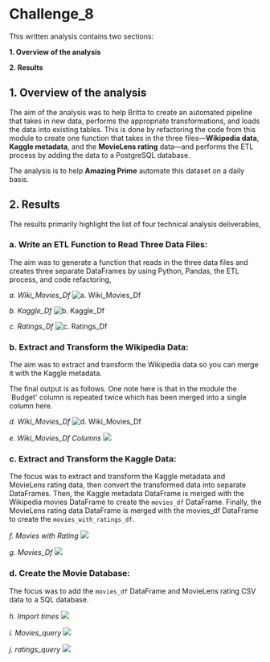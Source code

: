 # Challenge_8

This written analysis contains two sections:

**1. Overview of the analysis**

**2. Results**
 
## 1. Overview of the analysis

The aim of the analysis was to help Britta to create an automated pipeline that takes in new data, performs the appropriate transformations, and loads the data into existing tables. This is done by refactoring the code from this module to create one function that takes in the three files—**Wikipedia data**, **Kaggle metadata**, and the **MovieLens rating** data—and performs the ETL process by adding the data to a PostgreSQL database.

The analysis is to help **Amazing Prime** automate this dataset on a daily basis.

## 2. Results

The results primarily highlight the list of four technical analysis deliverables,
### **a. Write an ETL Function to Read Three Data Files:**

The aim was to generate a function that reads in the three data files and creates three separate DataFrames by using Python, Pandas, the ETL process, and code refactoring, 

*a. Wiki_Movies_Df*
![a. Wiki_Movies_Df](Resources/Del1_a.png)

*b. Kaggle_Df*
![b. Kaggle_Df](Resources/Del1_b.png)

*c. Ratings_Df*
![c. Ratings_Df](Resources/Del1_c.png)
### **b. Extract and Transform the Wikipedia Data:**

The aim was to extract and transform the Wikipedia data so you can merge it with the Kaggle metadata.

The final output is as follows. One note here is that in the module the `Budget' column is repeated twice which has been merged into a single column here.

*d. Wiki_Movies_Df*
![d. Wiki_Movies_Df](Resources/Del2_a.png)

*e. Wiki_Movies_Df Columns*
![](Resources/Del2_b.png)
### **c. Extract and Transform the Kaggle Data:**

The focus was to extract and transform the Kaggle metadata and MovieLens rating data, then convert the transformed data into separate DataFrames. Then, the Kaggle metadata DataFrame is merged with the Wikipedia movies DataFrame to create the `movies_df` DataFrame. Finally, the MovieLens rating data DataFrame is merged with the movies_df DataFrame to create the `movies_with_ratings_df`. 

*f. Movies with Rating*
![](Resources/Del3_a.png)

*g. Movies_Df*
![](Resources/Del3_b.png)

### **d. Create the Movie Database:**

The focus was to add the `movies_df` DataFrame and MovieLens rating CSV data to a SQL database.

*h. Import times*
![](Resources/Del4_a.png)

*i. Movies_query*
![](Resources/movies_query.png)

*j. ratings_query*
![](Resources/ratings_query.png)